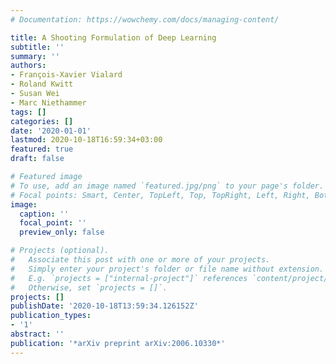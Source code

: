 ```yaml
---
# Documentation: https://wowchemy.com/docs/managing-content/

title: A Shooting Formulation of Deep Learning
subtitle: ''
summary: ''
authors:
- François-Xavier Vialard
- Roland Kwitt
- Susan Wei
- Marc Niethammer
tags: []
categories: []
date: '2020-01-01'
lastmod: 2020-10-18T16:59:34+03:00
featured: true
draft: false

# Featured image
# To use, add an image named `featured.jpg/png` to your page's folder.
# Focal points: Smart, Center, TopLeft, Top, TopRight, Left, Right, BottomLeft, Bottom, BottomRight.
image:
  caption: ''
  focal_point: ''
  preview_only: false

# Projects (optional).
#   Associate this post with one or more of your projects.
#   Simply enter your project's folder or file name without extension.
#   E.g. `projects = ["internal-project"]` references `content/project/deep-learning/index.md`.
#   Otherwise, set `projects = []`.
projects: []
publishDate: '2020-10-18T13:59:34.126152Z'
publication_types:
- '1'
abstract: ''
publication: '*arXiv preprint arXiv:2006.10330*'
---
```

